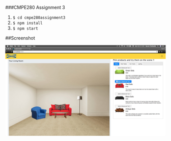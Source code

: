 ###CMPE280 Assignment 3

1. `$ cd cmpe280assignment3`
2. `$ npm install`
3. `$ npm start`


##Screenshot

![Alt text](./screenshot.jpg?raw=true "IKEA")
